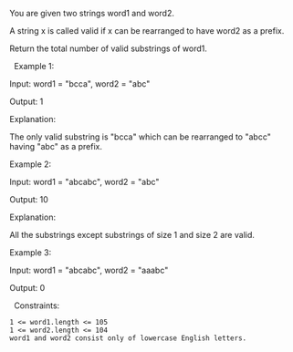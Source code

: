 You are given two strings word1 and word2.

A string x is called valid if x can be rearranged to have word2 as a prefix.

Return the total number of valid substrings of word1.

 
Example 1:


Input: word1 = "bcca", word2 = "abc"

Output: 1

Explanation:

The only valid substring is "bcca" which can be rearranged to "abcc" having "abc" as a prefix.


Example 2:


Input: word1 = "abcabc", word2 = "abc"

Output: 10

Explanation:

All the substrings except substrings of size 1 and size 2 are valid.


Example 3:


Input: word1 = "abcabc", word2 = "aaabc"

Output: 0


 
Constraints:


	1 <= word1.length <= 105
	1 <= word2.length <= 104
	word1 and word2 consist only of lowercase English letters.

